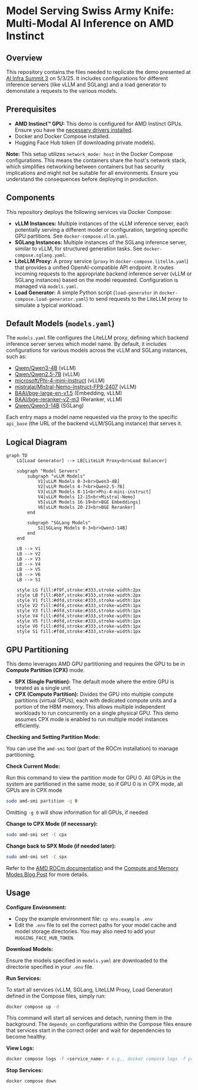 # Model Serving Swiss Army Knife: Multi-Modal AI Inference on AMD Instinct

## Overview

This repository contains the files needed to replicate the demo presented at [AI Infra Summit 3](https://aiinfra.live) on 5/3/25. It includes configurations for different inference servers (like vLLM and SGLang) and a load generator to demonstate a requests to the various models.

## Prerequisites

* **AMD Instinct™ GPU:** This demo is configured for AMD Instinct GPUs. Ensure you have the [necessary drivers installed](https://rocm.docs.amd.com/projects/install-on-linux/en/latest/install/quick-start.html).
* Docker and Docker Compose installed.
* Hugging Face Hub token (if downloading private models).

**Note:** This setup utilizes `network_mode: host` in the Docker Compose configurations. This means the containers share the host's network stack, which simplifies networking between containers but has security implications and might not be suitable for all environments. Ensure you understand the consequences before deploying in production.

## Components

This repository deploys the following services via Docker Compose:

* **vLLM Instances:** Multiple instances of the vLLM inference server, each potentially serving a different model or configuration, targeting specific GPU partitions. See `docker-compose.vllm.yaml`.
* **SGLang Instances:** Multiple instances of the SGLang inference server, similar to vLLM, for structured generation tasks. See `docker-compose.sglang.yaml`.
* **LiteLLM Proxy:** A proxy service (`proxy` in `docker-compose.litellm.yaml`) that provides a unified OpenAI-compatible API endpoint. It routes incoming requests to the appropriate backend inference server (vLLM or SGLang instances) based on the model requested. Configuration is managed via `models.yaml`.
* **Load Generator:** A simple Python script (`load-generator` in `docker-compose.load-generator.yaml`) to send requests to the LiteLLM proxy to simulate a typical workload.

## Default Models (`models.yaml`)

The `models.yaml` file configures the LiteLLM proxy, defining which backend inference server serves which model name. By default, it includes configurations for various models across the vLLM and SGLang instances, such as:

* [Qwen/Qwen3-4B](https://huggingface.co/Qwen/Qwen3-4B) (vLLM)
* [Qwen/Qwen2.5-7B](https://huggingface.co/Qwen/Qwen2.5-7B) (vLLM)
* [microsoft/Phi-4-mini-instruct](https://huggingface.co/microsoft/Phi-4-mini-instruct) (vLLM)
* [mistralai/Mistral-Nemo-Instruct-FP8-2407](https://huggingface.co/mistralai/Mistral-Nemo-Instruct-FP8-2407) (vLLM)
* [BAAI/bge-large-en-v1.5](https://huggingface.co/BAAI/bge-large-en-v1.5) (Embedding, vLLM)
* [BAAI/bge-reranker-v2-m3](https://huggingface.co/BAAI/bge-reranker-v2-m3) (Reranker, vLLM)
* [Qwen/Qwen3-14B](https://huggingface.co/Qwen/Qwen3-14B) (SGLang)

Each entry maps a model name requested via the proxy to the specific `api_base` (the URL of the backend vLLM/SGLang instance) that serves it.

## Logical Diagram

```mermaid
graph TD
    LG[Load Generator] --> LB[LiteLLM Proxy<br>Load Balancer]
    
    subgraph "Model Servers"
        subgraph "vLLM Models"
            V1[vLLM Models 0-3<br>Qwen3-4B]
            V2[vLLM Models 4-7<br>Qwen2.5-7B]
            V3[vLLM Models 8-11<br>Phi-4-mini-instruct]
            V4[vLLM Models 12-15<br>Mistral-Nemo]
            V5[vLLM Models 16-19<br>BGE Embeddings]
            V6[vLLM Models 20-23<br>BGE Reranker]
        end
        
        subgraph "SGLang Models"
            S1[SGLang Models 0-3<br>Qwen3-14B]
        end
    end
    
    LB --> V1
    LB --> V2
    LB --> V3
    LB --> V4
    LB --> V5
    LB --> V6
    LB --> S1

    style LG fill:#f9f,stroke:#333,stroke-width:2px
    style LB fill:#bbf,stroke:#333,stroke-width:2px
    style V1 fill:#dfd,stroke:#333,stroke-width:1px
    style V2 fill:#dfd,stroke:#333,stroke-width:1px
    style V3 fill:#dfd,stroke:#333,stroke-width:1px
    style V4 fill:#dfd,stroke:#333,stroke-width:1px
    style V5 fill:#dfd,stroke:#333,stroke-width:1px
    style V6 fill:#dfd,stroke:#333,stroke-width:1px
    style S1 fill:#fdd,stroke:#333,stroke-width:1px
```

## GPU Partitioning

This demo leverages AMD GPU partitioning and requires the GPU to be in **Compute Partition (CPX)** mode.

* **SPX (Single Partition):** The default mode where the entire GPU is treated as a single unit.
* **CPX (Compute Partition):** Divides the GPU into multiple compute partitions (virtual GPUs), each with dedicated compute units and a portion of the HBM memory. This allows multiple independent workloads to run concurrently on a single physical GPU. This demo assumes CPX mode is enabled to run multiple model instances efficiently.

**Checking and Setting Partition Mode:**

You can use the `amd-smi` tool (part of the ROCm installation) to manage partitioning.

**Check Current Mode:**

Run this command to view the partition mode for GPU 0. All GPUs in the system are partitioned in the same mode, so if GPU 0 is in CPX mode, all GPUs are in CPX mode

```bash
sudo amd-smi partition -g 0
```

Omitting `-g 0` will show information for all GPUs, if needed

**Change to CPX Mode (if necessary):**

```bash
sudo amd-smi set -C cpx
```

**Change back to SPX Mode (if needed later):**

```bash
sudo amd-smi set -C spx
```

Refer to the [AMD ROCm documentation](https://rocm.docs.amd.com/) and the [Compute and Memory Modes Blog Post](https://rocm.blogs.amd.com/software-tools-optimization/compute-memory-modes/README.html) for more details.

## Usage

**Configure Environment:**

* Copy the example environment file: `cp env.example .env`
* Edit the `.env` file to set the correct paths for your model cache and model storage directories. You may also need to add your `HUGGING_FACE_HUB_TOKEN`.

**Download Models:**
  
Ensure the models specified in `models.yaml` are downloaded to the directorie specified in your `.env` file.

**Run Services:**

To start all services (vLLM, SGLang, LiteLLM Proxy, Load Generator) defined in the Compose files, simply run:

```bash
docker compose up -d
```

This command will start all services and detach, running them in the background. The `depends_on` configurations within the Compose files ensure that services start in the correct order and wait for dependencies to become healthy.

**View Logs:**

```bash
docker compose logs -f <service_name> # e.g., docker compose logs -f proxy
```

**Stop Services:**

```bash
docker compose down
```
